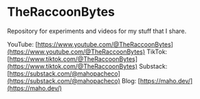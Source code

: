 # TheRaccoonBytes

Repository for experiments and videos for my stuff that I share.

YouTube: [https://www.youtube.com/@TheRaccoonBytes](https://www.youtube.com/@TheRaccoonBytes)
TikTok: [https://www.tiktok.com/@TheRaccoonBytes](https://www.tiktok.com/@TheRaccoonBytes)
Substack: [https://substack.com/@mahopacheco](https://substack.com/@mahopacheco)
Blog: [https://maho.dev/](https://maho.dev/)
